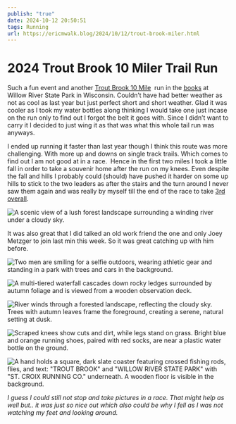 ```yaml
---
publish: "true"
date: 2024-10-12 20:50:51
tags: Running
url: https://ericmwalk.blog/2024/10/12/trout-brook-miler.html
---
```


# 2024 Trout Brook 10 Miler Trail Run

Such a fun event and another [Trout Brook 10 Mile](https://strava.com/activities/12637582207)  run in the [books](https://ericmwalk.blog/2023/10/07/trout-brook-ten.html) at Willow River State Park in Wisconsin. Couldn’t have had better weather as not as cool as last year but just perfect short and short weather. Glad it was cooler as I took my water bottles along thinking I would take one just incase on the run only to find out I forgot the belt it goes with. Since I didn’t want to carry it I decided to just wing it as that was what this whole tail run was anyways.

I ended up running it faster than last year though I think this route was more challenging. With more up and downs on single track trails. Which comes to find out I am not good at in a race.  Hence in the first two miles I took a little fall in order to take a souvenir home after the run on my knees. Even despite the fall and hills I probably could (should) have pushed it harder on some up hills to stick to the two leaders as after the stairs and the turn around I never saw them again and was really by myself till the end of the race to take [3rd overall](https://ultrasignup.com/results_event.aspx?did=111355).

![A scenic view of a lush forest landscape surrounding a winding river under a cloudy sky.](https://ericmwalk.blog/uploads/2024/img-0370.jpeg)

It was also great that I did talked an old work friend the one and only Joey Metzger to join last min this week. So it was great catching up with him before.

![Two men are smiling for a selfie outdoors, wearing athletic gear and standing in a park with trees and cars in the background.](https://ericmwalk.blog/uploads/2024/img-0368.jpeg)

![A multi-tiered waterfall cascades down rocky ledges surrounded by autumn foliage and is viewed from a wooden observation deck.](https://ericmwalk.blog/uploads/2024/img-0369.jpeg)

![River winds through a forested landscape, reflecting the cloudy sky. Trees with autumn leaves frame the foreground, creating a serene, natural setting at dusk.](https://ericmwalk.blog/uploads/2024/img-0371.jpeg)

![Scraped knees show cuts and dirt, while legs stand on grass. Bright blue and orange running shoes, paired with red socks, are near a plastic water bottle on the ground.](https://ericmwalk.blog/uploads/2024/img-0372.jpeg)

![A hand holds a square, dark slate coaster featuring crossed fishing rods, flies, and text: "TROUT BROOK" and "WILLOW RIVER STATE PARK" with "ST. CROIX RUNNING CO." underneath. A wooden floor is visible in the background.](https://ericmwalk.blog/uploads/2024/img-0375.jpeg)

*I guess I could still not stop and take pictures in a race. That might help as well but.. it was just so nice out which also could be why I fell as I was not watching my feet and looking around.*

